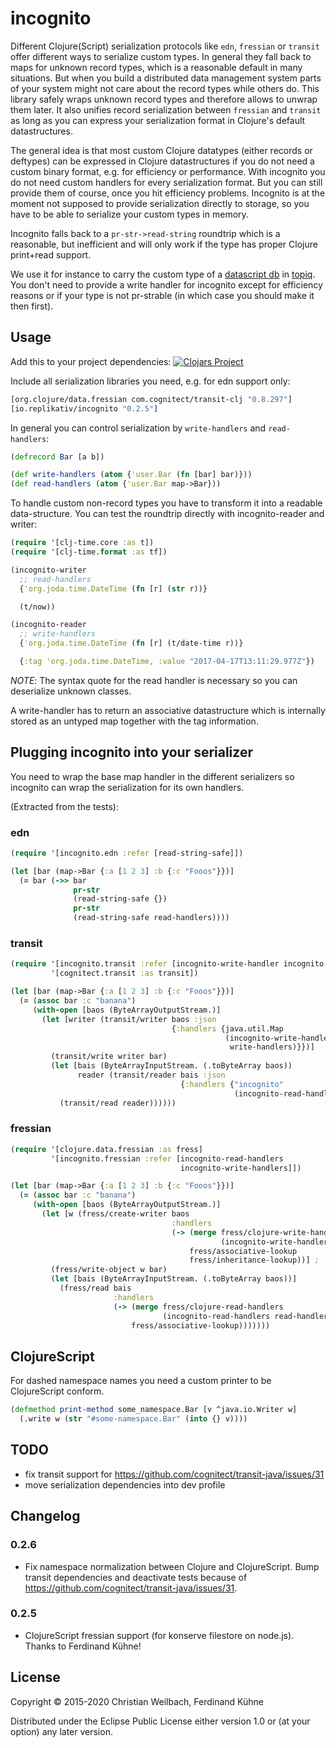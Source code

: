 # incognito

Different Clojure(Script) serialization protocols like `edn`, `fressian` or
`transit` offer different ways to serialize custom types. In general
they fall back to maps for unknown record types, which is a reasonable
default in many situations. But when you build a distributed data
management system parts of your system might not care about the record
types while others do. This library safely wraps unknown record types
and therefore allows to unwrap them later. It also unifies record
serialization between `fressian` and `transit` as long as you can
express your serialization format in Clojure's default datastructures.

The general idea is that most custom Clojure datatypes (either records or
deftypes) can be expressed in Clojure datastructures if you do not need a custom
binary format, e.g. for efficiency or performance. With incognito you do not
need custom handlers for every serialization format. But you can still provide
them of course, once you hit efficiency problems. Incognito is at the moment not
supposed to provide serialization directly to storage, so you have to be able to
serialize your custom types in memory.

Incognito falls back to a `pr-str->read-string` roundtrip which is a reasonable,
but inefficient and will only work if the type has proper Clojure print+read
support. 

We use it for instance to carry the custom type of
a [datascript db](https://github.com/tonsky/datascript)
in [topiq](https://github.com/replikativ/topiq). You don't need to provide a
write handler for incognito except for efficiency reasons or if your type is not
pr-strable (in which case you should make it then first).

## Usage

Add this to your project dependencies:
[![Clojars Project](http://clojars.org/io.replikativ/incognito/latest-version.svg)](http://clojars.org/io.replikativ/incognito)

Include all serialization libraries you need, e.g. for edn support only:
```clojure
[org.clojure/data.fressian com.cognitect/transit-clj "0.8.297"]
[io.replikativ/incognito "0.2.5"]
```

In general you can control serialization by `write-handlers` and `read-handlers`:

```clojure
(defrecord Bar [a b])

(def write-handlers (atom {'user.Bar (fn [bar] bar)}))
(def read-handlers (atom {'user.Bar map->Bar}))
```

To handle custom non-record types you have to transform it into a readable
data-structure. You can test the roundtrip directly with incognito-reader and
writer:

```clojure
(require '[clj-time.core :as t])
(require '[clj-time.format :as tf])

(incognito-writer 
  ;; read-handlers
  {'org.joda.time.DateTime (fn [r] (str r))}

  (t/now))

(incognito-reader 
  ;; write-handlers
  {'org.joda.time.DateTime (fn [r] (t/date-time r))}

  {:tag 'org.joda.time.DateTime, :value "2017-04-17T13:11:29.977Z"})

```
*NOTE*: The syntax quote for the read handler is necessary so you can 
deserialize unknown classes.

A write-handler has to return an associative datastructure which is
internally stored as an untyped map together with the tag information.


## Plugging incognito into your serializer

You need to wrap the base map handler in the different serializers so incognito
can wrap the serialization for its own handlers. 

(Extracted from the tests):

### edn

```clojure
(require '[incognito.edn :refer [read-string-safe]])

(let [bar (map->Bar {:a [1 2 3] :b {:c "Fooos"}})]
  (= bar (->> bar
              pr-str
              (read-string-safe {})
              pr-str
              (read-string-safe read-handlers))))
```


### transit
```clojure
(require '[incognito.transit :refer [incognito-write-handler incognito-read-handler]]
         '[cognitect.transit :as transit])

(let [bar (map->Bar {:a [1 2 3] :b {:c "Fooos"}})]
  (= (assoc bar :c "banana")
     (with-open [baos (ByteArrayOutputStream.)]
       (let [writer (transit/writer baos :json
                                    {:handlers {java.util.Map
                                                (incognito-write-handler
                                                 write-handlers)}})]
         (transit/write writer bar)
         (let [bais (ByteArrayInputStream. (.toByteArray baos))
               reader (transit/reader bais :json
                                      {:handlers {"incognito"
                                                  (incognito-read-handler read-handlers)}})]
           (transit/read reader))))))
```

### fressian

```clojure
(require '[clojure.data.fressian :as fress]
         '[incognito.fressian :refer [incognito-read-handlers
                                      incognito-write-handlers]])

(let [bar (map->Bar {:a [1 2 3] :b {:c "Fooos"}})]
  (= (assoc bar :c "banana")
     (with-open [baos (ByteArrayOutputStream.)]
       (let [w (fress/create-writer baos
                                    :handlers
                                    (-> (merge fress/clojure-write-handlers
                                               (incognito-write-handlers write-handlers))
                                        fress/associative-lookup
                                        fress/inheritance-lookup))] ;
         (fress/write-object w bar)
         (let [bais (ByteArrayInputStream. (.toByteArray baos))]
           (fress/read bais
                       :handlers
                       (-> (merge fress/clojure-read-handlers
                                  (incognito-read-handlers read-handlers))
                           fress/associative-lookup)))))))
```

## ClojureScript

For dashed namespace names you need a custom printer to be
ClojureScript conform.

```clojure
(defmethod print-method some_namespace.Bar [v ^java.io.Writer w]
  (.write w (str "#some-namespace.Bar" (into {} v))))
```


## TODO

- fix transit support for https://github.com/cognitect/transit-java/issues/31
- move serialization dependencies into dev profile


## Changelog

### 0.2.6
- Fix namespace normalization between Clojure and ClojureScript. Bump transit
  dependencies and deactivate tests because of
  https://github.com/cognitect/transit-java/issues/31.

### 0.2.5
- ClojureScript fressian support (for konserve filestore on node.js). Thanks to
  Ferdinand Kühne!


## License

Copyright © 2015-2020 Christian Weilbach, Ferdinand Kühne

Distributed under the Eclipse Public License either version 1.0 or (at
your option) any later version.
